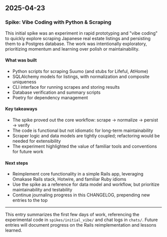 ## 2025-04-23

### Spike: Vibe Coding with Python & Scraping

This initial spike was an experiment in rapid prototyping and "vibe coding" to quickly explore scraping Japanese real estate listings and persisting them to a Postgres database. The work was intentionally exploratory, prioritizing momentum and learning over polish or maintainability.

#### What was built
- Python scripts for scraping Suumo (and stubs for Lifeful, AtHome)
- SQLAlchemy models for listings, with normalization and composite uniqueness
- CLI interface for running scrapes and storing results
- Database verification and summary scripts
- Poetry for dependency management

#### Key takeaways
- The spike proved out the core workflow: scrape → normalize → persist → verify
- The code is functional but not idiomatic for long-term maintainability
- Scraper logic and data models are tightly coupled; refactoring would be needed for extensibility
- The experiment highlighted the value of familiar tools and conventions for future work

#### Next steps
- Reimplement core functionality in a simple Rails app, leveraging Omakase Rails stack, Hotwire, and familiar Ruby idioms
- Use the spike as a reference for data model and workflow, but prioritize maintainability and testability
- Continue journaling progress in this CHANGELOG, prepending new entries to the top

---

This entry summarizes the first few days of work, referencing the experimental code in `spikes/initial_vibe/` and chat logs in `chats/`. Future entries will document progress on the Rails reimplementation and lessons learned.
